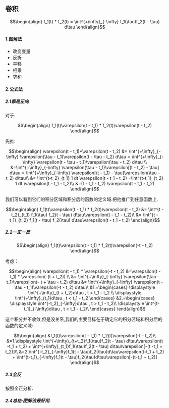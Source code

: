 ## 卷积

$$\begin{align}
    f_1(t) * f_2(t) = \int^{+\infty}_{-\infty} f_1(\tau)f_2(t - \tau) d\tau
\end{align}$$

#### 1.图解法
* 改变变量
* 反折
* 平移
* 相乘
* 求和

#### 2.公式法
##### 2.1都是正向
对于:

$$\begin{align}
    f_1(t)\varepsilon(t - t_1) * f_2(t)\varepsilon(t - t_2)
\end{align}$$

先推:

$$\begin{align}
    \varepsilon(t - t_1)*\varepsilon(t - t_2) &= \int^{+\infty}_{-\infty} \varepsilon(\tau - t_1)\varepsilon(t - \tau - t_2) d\tau = \int^{+\infty}_{-\infty} \varepsilon(t - \tau - t_1)\varepsilon(\tau - t_2) d\tau \\
    &=\int^{+\infty}_{-\infty} \varepsilon(\tau - t_1)\varepsilon[(t - t_2) - \tau] d\tau = \int^{+\infty}_{-\infty} \varepsilon[(t - t_1) - \tau]\varepsilon(\tau - t_2) d\tau\\ 
    &= \int^{t-t_2}_{t_1} 1 dt \varepsilon(t - t_1  - t_2) =\int^{t-t_1}_{t_2} 1 dt \varepsilon(t - t_1  - t_2)\\
    &=(t - t_1 - t_2) \varepsilon(t - t_1  - t_2)
\end{align}$$

我们可以看到它们的积分区域和积分后的函数的定义域.把他推广到任意函数上.

$$\begin{align}
    f_1(t)\varepsilon(t - t_1) * f_2(t)\varepsilon(t - t_2) &= \int^{t - t_2}_{t_1} f_1(\tau) f_2(t - \tau) d\tau\varepsilon(t - t_1  - t_2)\\
    &= \int^{t - t_1}_{t_2} f_1(t - \tau) f_2(\tau) d\tau\varepsilon(t - t_1  - t_2) 
\end{align}$$

##### 2.2一正一反

$$\begin{align}
    f_1(t)\varepsilon(t - t_1) * f_2(t)\varepsilon(-t - t_2)
\end{align}$$

考虑：

$$\begin{align}
    \varepsilon(t - t_1) * \varepsilon(-t - t_2) &=\varepsilon(t - t_1) * \varepsilon(-(t + t_2)) \\
    &= \int^{+\infty}_{-\infty} \varepsilon(\tau - t_1)\varepsilon(- t + \tau - t_2) d\tau &= \int^{+\infty}_{-\infty} \varepsilon(t - \tau - t_1)\varepsilon(-t - t_2) d\tau\\
    &1.=\begin{cases}
        \displaystyle \int^{+\infty}_{t + t_2}d\tau , t > t_1 - t_2 \\
        \displaystyle \int^{+\infty}_{t_1}d\tau  , t < t_1 - t_2
    \end{cases} &2.=\begin{cases}
        \displaystyle \int^{-t_2}_{-\infty}d\tau  , t > t_1 - t_2\\
        \displaystyle \int^{t-t_1}_{-\infty}d\tau  , t < t_1 - t_2\\
    \end{cases}
\end{align}$$

这个积分并不收敛,但是没关系,我们的主要目标在于确定它的积分区域和积分后的函数的定义域:

$$\begin{align}
    &f_1(t)\varepsilon(t - t_1) * f_2(t)\varepsilon(-t - t_2)\\
    &=1.\displaystyle \int^{+\infty}_{t+t_2}f_1(\tau)f_2(t - \tau) d\tau\varepsilon(t -t_1 + t_2) + \int^{+\infty}_{t_1}f_1(\tau)f_2(t - \tau) d\tau\varepsilon[-(t -t_1 + t_2)]\\
    &=2.\int^{-t_2}_{-\infty}f_1(t - \tau)f_2(\tau)d\tau\varepsilon(t-t_1 + t_2) + \int^{t-t_1}_{-\infty}f_1(t - \tau)f_2(\tau)d\tau\varepsilon[-(t-t_1 + t_2)]
\end{align}$$

##### 2.3全反
按照全正分析.


##### 2.4总结:图解法最好用.